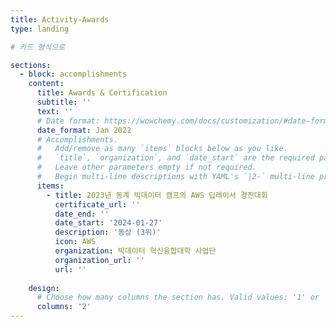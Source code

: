 ```yaml
---
title: Activity-Awards
type: landing

# 카드 형식으로 

sections:
  - block: accomplishments
    content:
      title: Awards & Certification
      subtitle: ''
      text: ''
      # Date format: https://wowchemy.com/docs/customization/#date-format
      date_format: Jan 2022
      # Accomplishments.
      #   Add/remove as many `items` blocks below as you like.
      #   `title`, `organization`, and `date_start` are the required parameters.
      #   Leave other parameters empty if not required.
      #   Begin multi-line descriptions with YAML's `|2-` multi-line prefix.
      items:
        - title: 2023년 동계 빅데이터 캠프의 AWS 딥레이서 경진대회
          certificate_url: ''
          date_end: ''
          date_start: '2024-01-27'
          description: '동상 (3위)'
          icon: AWS
          organization: 빅데이터 혁신융합대학 사업단
          organization_url: ''
          url: ''
      
    design:
      # Choose how many columns the section has. Valid values: '1' or '2'.
      columns: '2'
---
```

